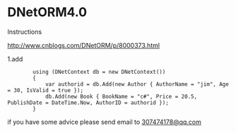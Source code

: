 # DNetORM4.0

Instructions

http://www.cnblogs.com/DNetORM/p/8000373.html

1.add

            using (DNetContext db = new DNetContext())
            {
                var authorid = db.Add(new Author { AuthorName = "jim", Age = 30, IsValid = true });
                db.Add(new Book { BookName = "c#", Price = 20.5, PublishDate = DateTime.Now, AuthorID = authorid });
            }
            
            

if you have some advice please send email to 307474178@qq.com
